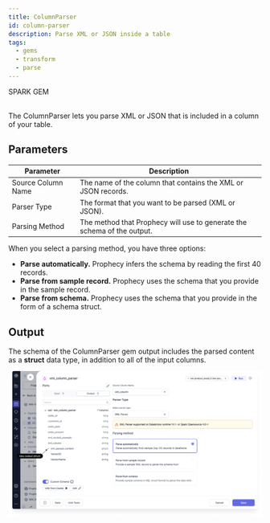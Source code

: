 ```yaml
---
title: ColumnParser
id: column-parser
description: Parse XML or JSON inside a table
tags:
  - gems
  - transform
  - parse
---
```


<span class="badge">SPARK GEM</span><br /><br />

The ColumnParser lets you parse XML or JSON that is included in a column of your table.

## Parameters

| Parameter          | Description                                                             |
| ------------------ | ----------------------------------------------------------------------- |
| Source Column Name | The name of the column that contains the XML or JSON records.           |
| Parser Type        | The format that you want to be parsed (XML or JSON).                    |
| Parsing Method     | The method that Prophecy will use to generate the schema of the output. |

When you select a parsing method, you have three options:

- **Parse automatically.** Prophecy infers the schema by reading the first 40 records.
- **Parse from sample record.** Prophecy uses the schema that you provide in the sample record.
- **Parse from schema.** Prophecy uses the schema that you provide in the form of a schema struct.

## Output

The schema of the ColumnParser gem output includes the parsed content as a **struct** data type, in addition to all of the input columns.

![New output struct](img/new-output-struct.png)

